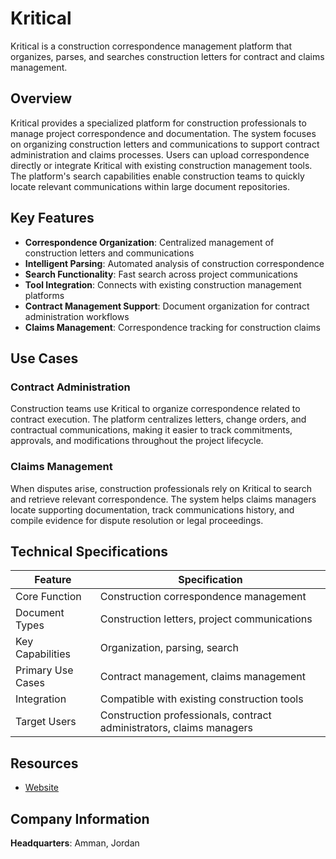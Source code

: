 # Kritical

Kritical is a construction correspondence management platform that organizes, parses, and searches construction letters for contract and claims management.

## Overview

Kritical provides a specialized platform for construction professionals to manage project correspondence and documentation. The system focuses on organizing construction letters and communications to support contract administration and claims processes. Users can upload correspondence directly or integrate Kritical with existing construction management tools. The platform's search capabilities enable construction teams to quickly locate relevant communications within large document repositories.

## Key Features

- **Correspondence Organization**: Centralized management of construction letters and communications
- **Intelligent Parsing**: Automated analysis of construction correspondence
- **Search Functionality**: Fast search across project communications
- **Tool Integration**: Connects with existing construction management platforms
- **Contract Management Support**: Document organization for contract administration workflows
- **Claims Management**: Correspondence tracking for construction claims

## Use Cases

### Contract Administration

Construction teams use Kritical to organize correspondence related to contract execution. The platform centralizes letters, change orders, and contractual communications, making it easier to track commitments, approvals, and modifications throughout the project lifecycle.

### Claims Management

When disputes arise, construction professionals rely on Kritical to search and retrieve relevant correspondence. The system helps claims managers locate supporting documentation, track communications history, and compile evidence for dispute resolution or legal proceedings.

## Technical Specifications

| Feature | Specification |
|---------|---------------|
| Core Function | Construction correspondence management |
| Document Types | Construction letters, project communications |
| Key Capabilities | Organization, parsing, search |
| Primary Use Cases | Contract management, claims management |
| Integration | Compatible with existing construction tools |
| Target Users | Construction professionals, contract administrators, claims managers |

## Resources

- [Website](https://www.kritical.com)

## Company Information

**Headquarters**: Amman, Jordan
